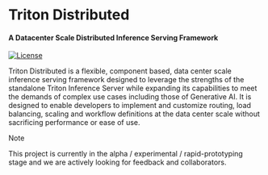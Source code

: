 <!--
SPDX-FileCopyrightText: Copyright (c) 2022-2024 NVIDIA CORPORATION & AFFILIATES.
SPDX-License-Identifier: Apache-2.0
-->


# Triton Distributed

<h4> A Datacenter Scale Distributed Inference Serving Framework </h4>

[![License](https://img.shields.io/badge/License-Apache_2.0-blue.svg)](https://opensource.org/licenses/Apache-2.0)

Triton Distributed is a flexible, component based, data center scale
inference serving framework designed to leverage the strengths of the
standalone Triton Inference Server while expanding its capabilities
to meet the demands of complex use cases including those of Generative
AI. It is designed to enable developers to implement and customize
routing, load balancing, scaling and workflow definitions at the data
center scale without sacrificing performance or ease of use.

> [!NOTE] 
> This project is currently in the alpha / experimental /
> rapid-prototyping stage and we are actively looking for feedback and
> collaborators.

<!--

## Goals

## Concepts

## Examples

-->
